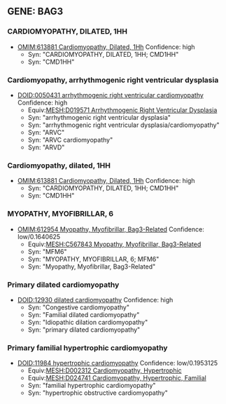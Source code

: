 
## GENE: BAG3

### CARDIOMYOPATHY, DILATED, 1HH
 * [OMIM:613881 Cardiomyopathy, Dilated, 1Hh](http://beta.monarchinitiative.org/disease/OMIM:613881) Confidence: high
    * Syn: "CARDIOMYOPATHY, DILATED, 1HH; CMD1HH"
    * Syn: "CMD1HH"

### Cardiomyopathy, arrhythmogenic right ventricular dysplasia
 * [DOID:0050431 arrhythmogenic right ventricular cardiomyopathy](http://beta.monarchinitiative.org/disease/DOID:0050431) Confidence: high
    * Equiv:[MESH:D019571 Arrhythmogenic Right Ventricular Dysplasia](http://beta.monarchinitiative.org/disease/MESH:D019571)
    * Syn: "arrhythmogenic right ventricular dysplasia"
    * Syn: "arrhythmogenic right ventricular dysplasia/cardiomyopathy"
    * Syn: "ARVC"
    * Syn: "ARVC cardiomyopathy"
    * Syn: "ARVD"

### Cardiomyopathy, dilated, 1HH
 * [OMIM:613881 Cardiomyopathy, Dilated, 1Hh](http://beta.monarchinitiative.org/disease/OMIM:613881) Confidence: high
    * Syn: "CARDIOMYOPATHY, DILATED, 1HH; CMD1HH"
    * Syn: "CMD1HH"

### MYOPATHY, MYOFIBRILLAR, 6
 * [OMIM:612954 Myopathy, Myofibrillar, Bag3-Related](http://beta.monarchinitiative.org/disease/OMIM:612954) Confidence: low/0.1640625
    * Equiv:[MESH:C567843 Myopathy, Myofibrillar, Bag3-Related](http://beta.monarchinitiative.org/disease/MESH:C567843)
    * Syn: "MFM6"
    * Syn: "MYOPATHY, MYOFIBRILLAR, 6; MFM6"
    * Syn: "Myopathy, Myofibrillar, Bag3-Related"

### Primary dilated cardiomyopathy
 * [DOID:12930 dilated cardiomyopathy](http://beta.monarchinitiative.org/disease/DOID:12930) Confidence: high
    * Syn: "Congestive cardiomyopathy"
    * Syn: "Familial dilated cardiomyopathy"
    * Syn: "Idiopathic dilation cardiomyopathy"
    * Syn: "primary dilated cardiomyopathy"

### Primary familial hypertrophic cardiomyopathy
 * [DOID:11984 hypertrophic cardiomyopathy](http://beta.monarchinitiative.org/disease/DOID:11984) Confidence: low/0.1953125
    * Equiv:[MESH:D002312 Cardiomyopathy, Hypertrophic](http://beta.monarchinitiative.org/disease/MESH:D002312)
    * Equiv:[MESH:D024741 Cardiomyopathy, Hypertrophic, Familial](http://beta.monarchinitiative.org/disease/MESH:D024741)
    * Syn: "familial hypertrophic cardiomyopathy"
    * Syn: "hypertrophic obstructive cardiomyopathy"
